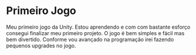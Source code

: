 # Primeiro Jogo
 Meu primeiro jogo da Unity. Estou aprendendo e com com bastante esforço consegui finalizar meu primeiro projeto. O jogo é bem simples e fácil mas bem divertido. Conforme vou avançado na programação irei fazendo pequenos upgrades no jogo.
